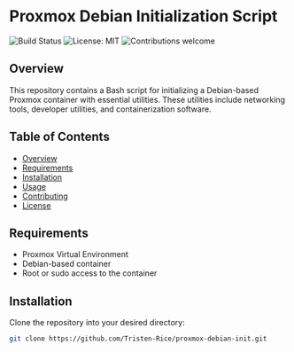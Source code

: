 # Proxmox Debian Initialization Script

![Build Status](https://img.shields.io/badge/Build-Passing-green.svg)
![License: MIT](https://img.shields.io/badge/License-MIT-blue.svg)
![Contributions welcome](https://img.shields.io/badge/contributions-welcome-orange.svg)

## Overview

This repository contains a Bash script for initializing a Debian-based Proxmox container with essential utilities. These utilities include networking tools, developer utilities, and containerization software.

## Table of Contents
- [Overview](#overview)
- [Requirements](#requirements)
- [Installation](#installation)
- [Usage](#usage)
- [Contributing](#contributing)
- [License](#license)

## Requirements
- Proxmox Virtual Environment
- Debian-based container
- Root or sudo access to the container

## Installation

Clone the repository into your desired directory:
```bash
git clone https://github.com/Tristen-Rice/proxmox-debian-init.git
```